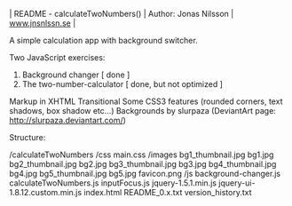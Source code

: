 | README - calculateTwoNumbers() | Author: Jonas Nilsson | www.jnsnlssn.se |

A simple calculation app with background switcher.


Two JavaScript exercises:

1. Background changer           [ done ]
2. The two-number-calculator    [ done, but not optimized ]

Markup in XHTML Transitional
Some CSS3 features (rounded corners, text shadows, box shadow etc…)
Backgrounds by slurpaza (DeviantArt page: http://slurpaza.deviantart.com/)


Structure:

/calculateTwoNumbers
 /css
   main.css
 /images
   bg1_thumbnail.jpg
   bg1.jpg
   bg2_thumbnail.jpg
   bg2.jpg
   bg3_thumbnail.jpg
   bg3.jpg
   bg4_thumbnail.jpg
   bg4.jpg
   bg5_thumbnail.jpg
   bg5.jpg
   favicon.png
 /js
   background-changer.js
   calculateTwoNumbers.js
   inputFocus.js
   jquery-1.5.1.min.js
   jquery-ui-1.8.12.custom.min.js
 index.html
 README_0.x.txt
 version_history.txt
